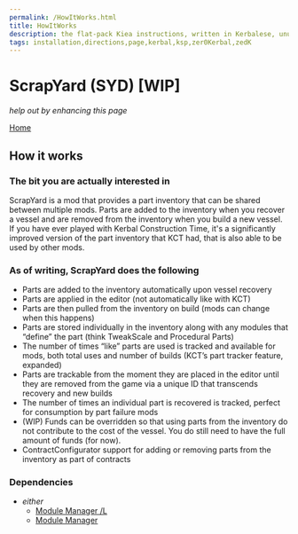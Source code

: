 ```yaml
---
permalink: /HowItWorks.html
title: HowItWorks
description: the flat-pack Kiea instructions, written in Kerbalese, unusally present
tags: installation,directions,page,kerbal,ksp,zer0Kerbal,zedK
---
```


<!-- HowItWorks.md v1.1.0.0
ScrapYard (SYD)
created: 01 Oct 2019
updated: 02 Mar 2022 -->

# ScrapYard (SYD) [WIP]

*help out by enhancing this page*

[Home](./index.html)

## How it works

### The bit you are actually interested in

ScrapYard is a mod that provides a part inventory that can be shared between multiple mods. Parts are added to the inventory when you recover a vessel and are removed from the inventory when you build a new vessel. If you have ever played with Kerbal Construction Time, it's a significantly improved version of the part inventory that KCT had, that is also able to be used by other mods.

### As of writing, ScrapYard does the following

* Parts are added to the inventory automatically upon vessel recovery
* Parts are applied in the editor (not automatically like with KCT)
* Parts are then pulled from the inventory on build (mods can change when this happens)
* Parts are stored individually in the inventory along with any modules that “define” the part (think TweakScale and Procedural Parts)
* The number of times “like” parts are used is tracked and available for mods, both total uses and number of builds (KCT’s part tracker feature, expanded)
* Parts are trackable from the moment they are placed in the editor until they are removed from the game via a unique ID that transcends recovery and new builds
* The number of times an individual part is recovered is tracked, perfect for consumption by part failure mods
* (WIP) Funds can be overridden so that using parts from the inventory do not contribute to the cost of the vessel. You do still need to have the full amount of funds (for now).
* ContractConfigurator support for adding or removing parts from the inventory as part of contracts

### Dependencies

* *either*
  * [Module Manager /L][mml]
  * [Module Manager][mm]

[mml]: https://github.com/net-lisias-ksp/ModuleManager "Module Manager /L"
[mm]: https://forum.kerbalspaceprogram.com/index.php?/topic/50533-*/ "Module Manager"

<!-- this file CC BY-NC-ND 4.0 by zer0Kerbal -->
